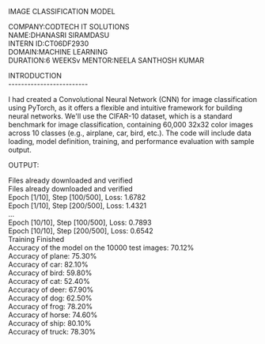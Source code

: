 IMAGE CLASSIFICATION MODEL<br/>

COMPANY:CODTECH IT SOLUTIONS<br/>
NAME:DHANASRI SIRAMDASU<br/>
INTERN ID:CT06DF2930<br/>
DOMAIN:MACHINE LEARNING<br/>
DURATION:6 WEEKSv
MENTOR:NEELA SANTHOSH KUMAR<br/>

INTRODUCTION</br>
-------------------------</br>


I had created a Convolutional Neural Network (CNN) for image classification using PyTorch, as it offers a flexible and intuitive framework for building neural networks. We'll use the CIFAR-10 dataset, which is a standard benchmark for image classification, containing 60,000 32x32 color images across 10 classes (e.g., airplane, car, bird, etc.). The code will include data loading, model definition, training, and performance evaluation with sample output.


OUTPUT:

Files already downloaded and verified<br/>
Files already downloaded and verified<br/>
Epoch [1/10], Step [100/500], Loss: 1.6782<br/>
Epoch [1/10], Step [200/500], Loss: 1.4321<br/>
...<br/>
Epoch [10/10], Step [100/500], Loss: 0.7893<br/>
Epoch [10/10], Step [200/500], Loss: 0.6542<br/>
Training Finished<br/>
Accuracy of the model on the 10000 test images: 70.12%<br/>
Accuracy of plane: 75.30%<br/>
Accuracy of car: 82.10%<br/>
Accuracy of bird: 59.80%<br/>
Accuracy of cat: 52.40%<br/>
Accuracy of deer: 67.90%<br/>
Accuracy of dog: 62.50%<br/>
Accuracy of frog: 78.20%<br/>
Accuracy of horse: 74.60%<br/>
Accuracy of ship: 80.10%<br/>
Accuracy of truck: 78.30%<br/>
